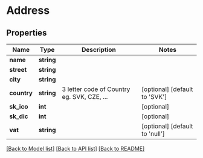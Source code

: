 # Address

## Properties
Name | Type | Description | Notes
------------ | ------------- | ------------- | -------------
**name** | **string** |  | 
**street** | **string** |  | 
**city** | **string** |  | 
**country** | **string** | 3 letter code of Country eg. SVK, CZE, ... | [optional] [default to 'SVK']
**sk_ico** | **int** |  | [optional] 
**sk_dic** | **int** |  | [optional] 
**vat** | **string** |  | [optional] [default to 'null']

[[Back to Model list]](../README.md#documentation-for-models) [[Back to API list]](../README.md#documentation-for-api-endpoints) [[Back to README]](../README.md)


